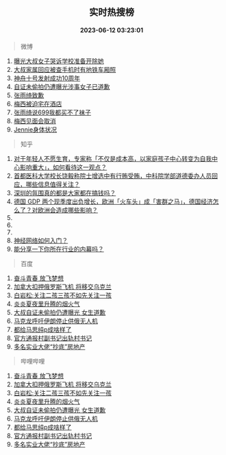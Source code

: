 <div align="center"><h2>实时热搜榜</h2><h4>2023-06-12 03:23:01</h4></div>

> 微博  

1. [曝光大叔女子哭诉学校准备开除她](https://s.weibo.com/weibo?q=%23%E6%9B%9D%E5%85%89%E5%A4%A7%E5%8F%94%E5%A5%B3%E5%AD%90%E5%93%AD%E8%AF%89%E5%AD%A6%E6%A0%A1%E5%87%86%E5%A4%87%E5%BC%80%E9%99%A4%E5%A5%B9%23&t=31&band_rank=1&Refer=top)<br />
2. [大叔家属回应被查手机时有地铁车厢照](https://s.weibo.com/weibo?q=%23%E5%A4%A7%E5%8F%94%E5%AE%B6%E5%B1%9E%E5%9B%9E%E5%BA%94%E8%A2%AB%E6%9F%A5%E6%89%8B%E6%9C%BA%E6%97%B6%E6%9C%89%E5%9C%B0%E9%93%81%E8%BD%A6%E5%8E%A2%E7%85%A7%23&t=31&band_rank=2&Refer=top)<br />
3. [神舟十号发射成功10周年](https://s.weibo.com/weibo?q=%23%E7%A5%9E%E8%88%9F%E5%8D%81%E5%8F%B7%E5%8F%91%E5%B0%84%E6%88%90%E5%8A%9F10%E5%91%A8%E5%B9%B4%23&t=31&band_rank=3&Refer=top)<br />
4. [自证未偷拍仍遭曝光涉事女子已道歉](https://s.weibo.com/weibo?q=%23%E8%87%AA%E8%AF%81%E6%9C%AA%E5%81%B7%E6%8B%8D%E4%BB%8D%E9%81%AD%E6%9B%9D%E5%85%89%E6%B6%89%E4%BA%8B%E5%A5%B3%E5%AD%90%E5%B7%B2%E9%81%93%E6%AD%89%23&t=31&band_rank=4&Refer=top)<br />
5. [张雨绮致歉](https://s.weibo.com/weibo?q=%E5%BC%A0%E9%9B%A8%E7%BB%AE%E8%87%B4%E6%AD%89&t=31&band_rank=5&Refer=top)<br />
6. [梅西被迫宅在酒店](https://s.weibo.com/weibo?q=%23%E6%A2%85%E8%A5%BF%E8%A2%AB%E8%BF%AB%E5%AE%85%E5%9C%A8%E9%85%92%E5%BA%97%23&t=31&band_rank=6&Refer=top)<br />
7. [张雨绮说699我都买不了袜子](https://s.weibo.com/weibo?q=%23%E5%BC%A0%E9%9B%A8%E7%BB%AE%E8%AF%B4699%E6%88%91%E9%83%BD%E4%B9%B0%E4%B8%8D%E4%BA%86%E8%A2%9C%E5%AD%90%23&t=31&band_rank=7&Refer=top)<br />
8. [梅西见面会取消](https://s.weibo.com/weibo?q=%23%E6%A2%85%E8%A5%BF%E8%A7%81%E9%9D%A2%E4%BC%9A%E5%8F%96%E6%B6%88%23&t=31&band_rank=8&Refer=top)<br />
9. [Jennie身体状况](https://s.weibo.com/weibo?q=%23Jennie%E8%BA%AB%E4%BD%93%E7%8A%B6%E5%86%B5%23&t=31&band_rank=9&Refer=top)<br />

> 知乎  

1. [对于年轻人不愿生育，专家称「不仅是成本高，以家庭孩子中心转变为自我中心影响重大」，如何看待这一观点？](https://www.zhihu.com/question/606014215)<br />
2. [首都医科大学校长饶毅称院士增选中有行贿受贿，中科院学部道德委办人员回应，哪些信息值得关注？](https://www.zhihu.com/question/606031181)<br />
3. [深圳的氛围真的都是大家都在搞钱吗？](https://www.zhihu.com/question/512330743)<br />
4. [德国 GDP 两个现季度出负增长，欧洲「火车头」成「害群之马」，德国经济怎么了？对欧洲会造成哪些影响？](https://www.zhihu.com/question/605491276)<br />
5. []()<br />
6. []()<br />
7. []()<br />
8. [神经网络如何入门？](https://www.zhihu.com/question/313723292)<br />
9. [能分享一下你所在行业的内幕吗？](https://www.zhihu.com/question/339539047)<br />

> 百度  

1. [奋斗青春 放飞梦想](https://www.baidu.com/s?wd=%E5%A5%8B%E6%96%97%E9%9D%92%E6%98%A5+%E6%94%BE%E9%A3%9E%E6%A2%A6%E6%83%B3&sa=fyb_news&rsv_dl=fyb_news)<br />
2. [加拿大扣押俄罗斯飞机 将移交乌克兰](https://www.baidu.com/s?wd=%E5%8A%A0%E6%8B%BF%E5%A4%A7%E6%89%A3%E6%8A%BC%E4%BF%84%E7%BD%97%E6%96%AF%E9%A3%9E%E6%9C%BA+%E5%B0%86%E7%A7%BB%E4%BA%A4%E4%B9%8C%E5%85%8B%E5%85%B0&sa=fyb_news&rsv_dl=fyb_news)<br />
3. [白岩松:关注二孩三孩不如先关注一孩](https://www.baidu.com/s?wd=%E7%99%BD%E5%B2%A9%E6%9D%BE%3A%E5%85%B3%E6%B3%A8%E4%BA%8C%E5%AD%A9%E4%B8%89%E5%AD%A9%E4%B8%8D%E5%A6%82%E5%85%88%E5%85%B3%E6%B3%A8%E4%B8%80%E5%AD%A9&sa=fyb_news&rsv_dl=fyb_news)<br />
4. [炎炎夏夜里升腾的烟火气](https://www.baidu.com/s?wd=%E7%82%8E%E7%82%8E%E5%A4%8F%E5%A4%9C%E9%87%8C%E5%8D%87%E8%85%BE%E7%9A%84%E7%83%9F%E7%81%AB%E6%B0%94&sa=fyb_news&rsv_dl=fyb_news)<br />
5. [大叔自证未偷拍仍遭曝光 女生道歉](https://www.baidu.com/s?wd=%E5%A4%A7%E5%8F%94%E8%87%AA%E8%AF%81%E6%9C%AA%E5%81%B7%E6%8B%8D%E4%BB%8D%E9%81%AD%E6%9B%9D%E5%85%89+%E5%A5%B3%E7%94%9F%E9%81%93%E6%AD%89&sa=fyb_news&rsv_dl=fyb_news)<br />
6. [马克龙呼吁伊朗停止供俄无人机](https://www.baidu.com/s?wd=%E9%A9%AC%E5%85%8B%E9%BE%99%E5%91%BC%E5%90%81%E4%BC%8A%E6%9C%97%E5%81%9C%E6%AD%A2%E4%BE%9B%E4%BF%84%E6%97%A0%E4%BA%BA%E6%9C%BA&sa=fyb_news&rsv_dl=fyb_news)<br />
7. [都给马思纯p成啥样了](https://www.baidu.com/s?wd=%E9%83%BD%E7%BB%99%E9%A9%AC%E6%80%9D%E7%BA%AFp%E6%88%90%E5%95%A5%E6%A0%B7%E4%BA%86&sa=fyb_news&rsv_dl=fyb_news)<br />
8. [官方通报村副书记出轨村书记](https://www.baidu.com/s?wd=%E5%AE%98%E6%96%B9%E9%80%9A%E6%8A%A5%E6%9D%91%E5%89%AF%E4%B9%A6%E8%AE%B0%E5%87%BA%E8%BD%A8%E6%9D%91%E4%B9%A6%E8%AE%B0&sa=fyb_news&rsv_dl=fyb_news)<br />
9. [多名实业大佬“抄底”房地产](https://www.baidu.com/s?wd=%E5%A4%9A%E5%90%8D%E5%AE%9E%E4%B8%9A%E5%A4%A7%E4%BD%AC%E2%80%9C%E6%8A%84%E5%BA%95%E2%80%9D%E6%88%BF%E5%9C%B0%E4%BA%A7&sa=fyb_news&rsv_dl=fyb_news)<br />

> 哔哩哔哩  

1. [奋斗青春 放飞梦想](https://www.baidu.com/s?wd=%E5%A5%8B%E6%96%97%E9%9D%92%E6%98%A5+%E6%94%BE%E9%A3%9E%E6%A2%A6%E6%83%B3&sa=fyb_news&rsv_dl=fyb_news)<br />
2. [加拿大扣押俄罗斯飞机 将移交乌克兰](https://www.baidu.com/s?wd=%E5%8A%A0%E6%8B%BF%E5%A4%A7%E6%89%A3%E6%8A%BC%E4%BF%84%E7%BD%97%E6%96%AF%E9%A3%9E%E6%9C%BA+%E5%B0%86%E7%A7%BB%E4%BA%A4%E4%B9%8C%E5%85%8B%E5%85%B0&sa=fyb_news&rsv_dl=fyb_news)<br />
3. [白岩松:关注二孩三孩不如先关注一孩](https://www.baidu.com/s?wd=%E7%99%BD%E5%B2%A9%E6%9D%BE%3A%E5%85%B3%E6%B3%A8%E4%BA%8C%E5%AD%A9%E4%B8%89%E5%AD%A9%E4%B8%8D%E5%A6%82%E5%85%88%E5%85%B3%E6%B3%A8%E4%B8%80%E5%AD%A9&sa=fyb_news&rsv_dl=fyb_news)<br />
4. [炎炎夏夜里升腾的烟火气](https://www.baidu.com/s?wd=%E7%82%8E%E7%82%8E%E5%A4%8F%E5%A4%9C%E9%87%8C%E5%8D%87%E8%85%BE%E7%9A%84%E7%83%9F%E7%81%AB%E6%B0%94&sa=fyb_news&rsv_dl=fyb_news)<br />
5. [大叔自证未偷拍仍遭曝光 女生道歉](https://www.baidu.com/s?wd=%E5%A4%A7%E5%8F%94%E8%87%AA%E8%AF%81%E6%9C%AA%E5%81%B7%E6%8B%8D%E4%BB%8D%E9%81%AD%E6%9B%9D%E5%85%89+%E5%A5%B3%E7%94%9F%E9%81%93%E6%AD%89&sa=fyb_news&rsv_dl=fyb_news)<br />
6. [马克龙呼吁伊朗停止供俄无人机](https://www.baidu.com/s?wd=%E9%A9%AC%E5%85%8B%E9%BE%99%E5%91%BC%E5%90%81%E4%BC%8A%E6%9C%97%E5%81%9C%E6%AD%A2%E4%BE%9B%E4%BF%84%E6%97%A0%E4%BA%BA%E6%9C%BA&sa=fyb_news&rsv_dl=fyb_news)<br />
7. [都给马思纯p成啥样了](https://www.baidu.com/s?wd=%E9%83%BD%E7%BB%99%E9%A9%AC%E6%80%9D%E7%BA%AFp%E6%88%90%E5%95%A5%E6%A0%B7%E4%BA%86&sa=fyb_news&rsv_dl=fyb_news)<br />
8. [官方通报村副书记出轨村书记](https://www.baidu.com/s?wd=%E5%AE%98%E6%96%B9%E9%80%9A%E6%8A%A5%E6%9D%91%E5%89%AF%E4%B9%A6%E8%AE%B0%E5%87%BA%E8%BD%A8%E6%9D%91%E4%B9%A6%E8%AE%B0&sa=fyb_news&rsv_dl=fyb_news)<br />
9. [多名实业大佬“抄底”房地产](https://www.baidu.com/s?wd=%E5%A4%9A%E5%90%8D%E5%AE%9E%E4%B8%9A%E5%A4%A7%E4%BD%AC%E2%80%9C%E6%8A%84%E5%BA%95%E2%80%9D%E6%88%BF%E5%9C%B0%E4%BA%A7&sa=fyb_news&rsv_dl=fyb_news)<br />
